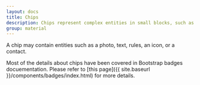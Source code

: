 ```yaml
---
layout: docs
title: Chips
description: Chips represent complex entities in small blocks, such as a contact.
group: material
---
```


A chip may contain entities such as a photo, text, rules, an icon, or a contact.

Most of the details about chips have been covered in Bootstrap badges docuementation. Please refer to [this page]({{ site.baseurl }}/components/badges/index.html) for more details.
